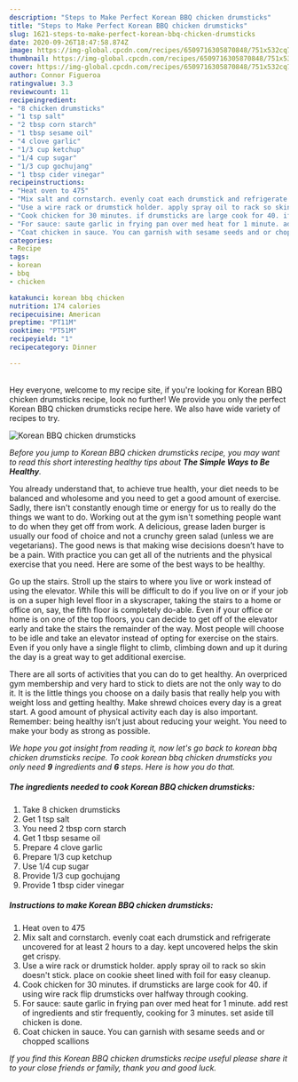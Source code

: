 ```yaml
---
description: "Steps to Make Perfect Korean BBQ chicken drumsticks"
title: "Steps to Make Perfect Korean BBQ chicken drumsticks"
slug: 1621-steps-to-make-perfect-korean-bbq-chicken-drumsticks
date: 2020-09-26T18:47:58.874Z
image: https://img-global.cpcdn.com/recipes/6509716305870848/751x532cq70/korean-bbq-chicken-drumsticks-recipe-main-photo.jpg
thumbnail: https://img-global.cpcdn.com/recipes/6509716305870848/751x532cq70/korean-bbq-chicken-drumsticks-recipe-main-photo.jpg
cover: https://img-global.cpcdn.com/recipes/6509716305870848/751x532cq70/korean-bbq-chicken-drumsticks-recipe-main-photo.jpg
author: Connor Figueroa
ratingvalue: 3.3
reviewcount: 11
recipeingredient:
- "8 chicken drumsticks"
- "1 tsp salt"
- "2 tbsp corn starch"
- "1 tbsp sesame oil"
- "4 clove garlic"
- "1/3 cup ketchup"
- "1/4 cup sugar"
- "1/3 cup gochujang"
- "1 tbsp cider vinegar"
recipeinstructions:
- "Heat oven to 475"
- "Mix salt and cornstarch. evenly coat each drumstick and refrigerate uncovered for at least 2 hours to a day. kept uncovered helps the skin get crispy."
- "Use a wire rack or drumstick holder. apply spray oil to rack so skin doesn&#39;t stick. place on cookie sheet lined with foil for easy cleanup."
- "Cook chicken for 30 minutes. if drumsticks are large cook for 40. if using wire rack flip drumsticks over halfway through cooking."
- "For sauce: saute garlic in frying pan over med heat for 1 minute. add rest of ingredients and stir frequently, cooking for 3 minutes. set aside till chicken is done."
- "Coat chicken in sauce. You can garnish with sesame seeds and or chopped scallions"
categories:
- Recipe
tags:
- korean
- bbq
- chicken

katakunci: korean bbq chicken 
nutrition: 174 calories
recipecuisine: American
preptime: "PT11M"
cooktime: "PT51M"
recipeyield: "1"
recipecategory: Dinner

---
```

<br>
Hey everyone, welcome to my recipe site, if you're looking for Korean BBQ chicken drumsticks recipe, look no further! We provide you only the perfect Korean BBQ chicken drumsticks recipe here. We also have wide variety of recipes to try.
<br>


![Korean BBQ chicken drumsticks](https://img-global.cpcdn.com/recipes/6509716305870848/751x532cq70/korean-bbq-chicken-drumsticks-recipe-main-photo.jpg)

<i>Before you jump to Korean BBQ chicken drumsticks recipe, you may want to read this short interesting healthy tips about <strong>The Simple Ways to Be Healthy</strong>.</i>

You already understand that, to achieve true health, your diet needs to be balanced and wholesome and you need to get a good amount of exercise. Sadly, there isn't constantly enough time or energy for us to really do the things we want to do. Working out at the gym isn't something people want to do when they get off from work. A delicious, grease laden burger is usually our food of choice and not a crunchy green salad (unless we are vegetarians). The good news is that making wise decisions doesn’t have to be a pain. With practice you can get all of the nutrients and the physical exercise that you need. Here are some of the best ways to be healthy.

Go up the stairs. Stroll up the stairs to where you live or work instead of using the elevator. While this will be difficult to do if you live on or if your job is on a super high level floor in a skyscraper, taking the stairs to a home or office on, say, the fifth floor is completely do-able. Even if your office or home is on one of the top floors, you can decide to get off of the elevator early and take the stairs the remainder of the way. Most people will choose to be idle and take an elevator instead of opting for exercise on the stairs. Even if you only have a single flight to climb, climbing down and up it during the day is a great way to get additional exercise. 

There are all sorts of activities that you can do to get healthy. An overpriced gym membership and very hard to stick to diets are not the only way to do it. It is the little things you choose on a daily basis that really help you with weight loss and getting healthy. Make shrewd choices every day is a great start. A good amount of physical activity each day is also important. Remember: being healthy isn’t just about reducing your weight. You need to make your body as strong as possible. 


<i>We hope you got insight from reading it, now let's go back to korean bbq chicken drumsticks recipe. To cook korean bbq chicken drumsticks you only need <strong>9</strong> ingredients and <strong>6</strong> steps. Here is how you do that.
</i>

##### The ingredients needed to cook Korean BBQ chicken drumsticks:

1. Take 8 chicken drumsticks
1. Get 1 tsp salt
1. You need 2 tbsp corn starch
1. Get 1 tbsp sesame oil
1. Prepare 4 clove garlic
1. Prepare 1/3 cup ketchup
1. Use 1/4 cup sugar
1. Provide 1/3 cup gochujang
1. Provide 1 tbsp cider vinegar


##### Instructions to make Korean BBQ chicken drumsticks:

1. Heat oven to 475
1. Mix salt and cornstarch. evenly coat each drumstick and refrigerate uncovered for at least 2 hours to a day. kept uncovered helps the skin get crispy.
1. Use a wire rack or drumstick holder. apply spray oil to rack so skin doesn&#39;t stick. place on cookie sheet lined with foil for easy cleanup.
1. Cook chicken for 30 minutes. if drumsticks are large cook for 40. if using wire rack flip drumsticks over halfway through cooking.
1. For sauce: saute garlic in frying pan over med heat for 1 minute. add rest of ingredients and stir frequently, cooking for 3 minutes. set aside till chicken is done.
1. Coat chicken in sauce. You can garnish with sesame seeds and or chopped scallions


<i>If you find this Korean BBQ chicken drumsticks recipe useful please share it to your close friends or family, thank you and good luck.</i>
